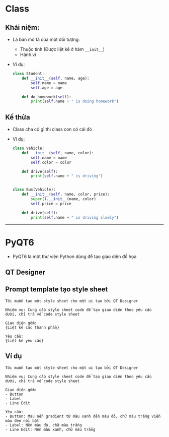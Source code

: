 # Class

## Khái niệm:

- Là bản mô tả của một đối tượng:

  - Thuộc tính (Được liệt kê ở hàm `__init__`)
  - Hành vi

- Ví dụ:

  ```python
  class Student:
      def __init__(self, name, age):
          self.name = name
          self.age = age

      def do_homework(self):
          print(self.name + " is doing homework")
  ```

## Kế thừa

- Class cha có gì thì class con có cái đó

- Ví dụ:

  ```python
  class Vehicle:
      def __init__(self, name, color):
          self.name = name
          self.color = color

      def drive(self):
          print(self.name + " is driving")


  class Bus(Vehicle):
      def __init__(self, name, color, price):
          super().__init__(name, color)
          self.price = price

      def drive(self):
          print(self.name + " is driving slowly")

  ```

---

# PyQT6

- PyQT6 là một thư viện Python dùng để tạo giao diện đồ họa

## QT Designer

## Prompt template tạo style sheet

```plaintext
Tôi muốn tạo một style sheet cho một ui tạo bởi QT Designer

Nhiệm vụ: Cung cấp style sheet code để tạo giao diện theo yêu cầu dưới, chỉ trả về code style sheet

Giao diện gồm:
{Liệt kê các thành phần}

Yêu cầu:
{Liệt kê yêu cầu}
```

## Ví dụ

```plaintext
Tôi muốn tạo một style sheet cho một ui tạo bởi QT Designer

Nhiệm vụ: Cung cấp style sheet code để tạo giao diện theo yêu cầu dưới, chỉ trả về code style sheet

Giao diện gồm:
- Button
- Label
- Line Edit

Yêu cầu:
- Button: Màu nền gradient từ màu xanh đến màu đỏ, chữ màu trắng viền màu đen nổi bật
- Label: Nền màu đỏ, chữ màu trắng
- Line Edit: Nền màu xanh, chữ màu trắng
```

